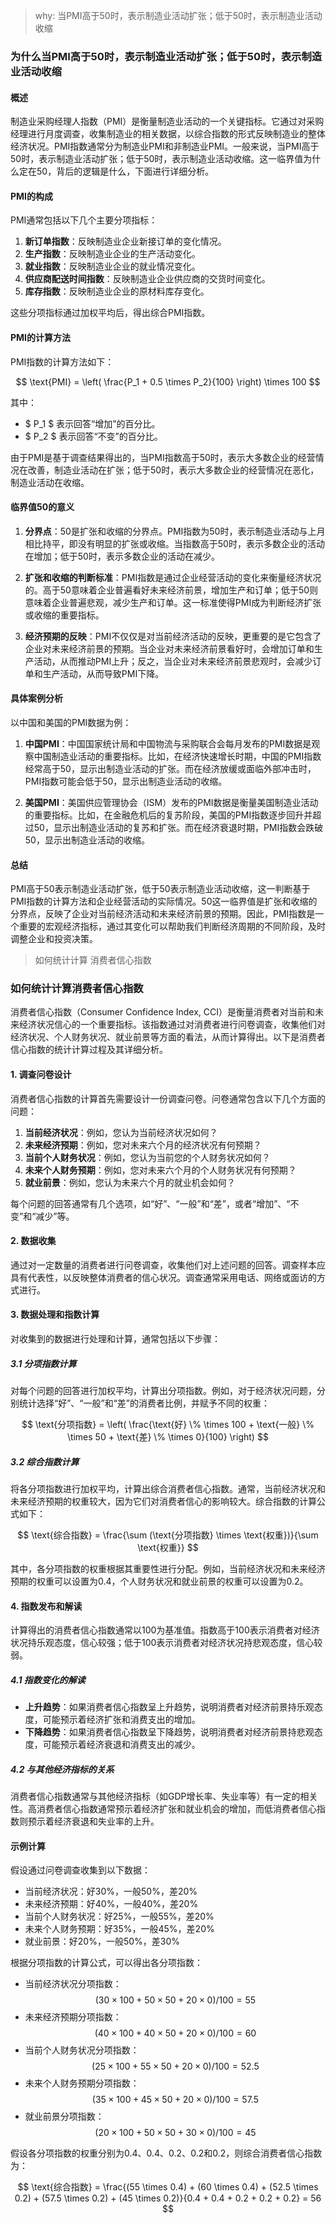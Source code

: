 > why: 当PMI高于50时，表示制造业活动扩张；低于50时，表示制造业活动收缩

### 为什么当PMI高于50时，表示制造业活动扩张；低于50时，表示制造业活动收缩

#### 概述

制造业采购经理人指数（PMI）是衡量制造业活动的一个关键指标。它通过对采购经理进行月度调查，收集制造业的相关数据，以综合指数的形式反映制造业的整体经济状况。PMI指数通常分为制造业PMI和非制造业PMI。一般来说，当PMI高于50时，表示制造业活动扩张；低于50时，表示制造业活动收缩。这一临界值为什么定在50，背后的逻辑是什么，下面进行详细分析。

#### PMI的构成

PMI通常包括以下几个主要分项指标：

1. **新订单指数**：反映制造业企业新接订单的变化情况。
2. **生产指数**：反映制造业企业的生产活动变化。
3. **就业指数**：反映制造业企业的就业情况变化。
4. **供应商配送时间指数**：反映制造业企业供应商的交货时间变化。
5. **库存指数**：反映制造业企业的原材料库存变化。

这些分项指标通过加权平均后，得出综合PMI指数。

#### PMI的计算方法

PMI指数的计算方法如下：

$$ \text{PMI} = \left( \frac{P_1 + 0.5 \times P_2}{100} \right) \times 100 $$

其中：
- $ P_1 $ 表示回答“增加”的百分比。
- $ P_2 $ 表示回答“不变”的百分比。

由于PMI是基于调查结果得出的，当PMI指数高于50时，表示大多数企业的经营情况在改善，制造业活动在扩张；低于50时，表示大多数企业的经营情况在恶化，制造业活动在收缩。

#### 临界值50的意义

1. **分界点**：50是扩张和收缩的分界点。PMI指数为50时，表示制造业活动与上月相比持平，即没有明显的扩张或收缩。当指数高于50时，表示多数企业的活动在增加；低于50时，表示多数企业的活动在减少。

2. **扩张和收缩的判断标准**：PMI指数是通过企业经营活动的变化来衡量经济状况的。高于50意味着企业普遍看好未来经济前景，增加生产和订单；低于50则意味着企业普遍悲观，减少生产和订单。这一标准使得PMI成为判断经济扩张或收缩的重要指标。

3. **经济预期的反映**：PMI不仅仅是对当前经济活动的反映，更重要的是它包含了企业对未来经济前景的预期。当企业对未来经济前景看好时，会增加订单和生产活动，从而推动PMI上升；反之，当企业对未来经济前景悲观时，会减少订单和生产活动，从而导致PMI下降。

#### 具体案例分析

以中国和美国的PMI数据为例：

1. **中国PMI**：中国国家统计局和中国物流与采购联合会每月发布的PMI数据是观察中国制造业活动的重要指标。比如，在经济快速增长时期，中国的PMI指数经常高于50，显示出制造业活动的扩张。而在经济放缓或面临外部冲击时，PMI指数可能会低于50，显示出制造业活动的收缩。

2. **美国PMI**：美国供应管理协会（ISM）发布的PMI数据是衡量美国制造业活动的重要指标。比如，在金融危机后的复苏阶段，美国的PMI指数逐步回升并超过50，显示出制造业活动的复苏和扩张。而在经济衰退时期，PMI指数会跌破50，显示出制造业活动的收缩。

#### 总结

PMI高于50表示制造业活动扩张，低于50表示制造业活动收缩，这一判断基于PMI指数的计算方法和企业经营活动的实际情况。50这一临界值是扩张和收缩的分界点，反映了企业对当前经济活动和未来经济前景的预期。因此，PMI指数是一个重要的宏观经济指标，通过其变化可以帮助我们判断经济周期的不同阶段，及时调整企业和投资决策。

> 如何统计计算 消费者信心指数


### 如何统计计算消费者信心指数

消费者信心指数（Consumer Confidence Index, CCI）是衡量消费者对当前和未来经济状况信心的一个重要指标。该指数通过对消费者进行问卷调查，收集他们对经济状况、个人财务状况、就业前景等方面的看法，从而计算得出。以下是消费者信心指数的统计计算过程及其详细分析。

#### 1. 调查问卷设计

消费者信心指数的计算首先需要设计一份调查问卷。问卷通常包含以下几个方面的问题：

1. **当前经济状况**：例如，您认为当前经济状况如何？
2. **未来经济预期**：例如，您对未来六个月的经济状况有何预期？
3. **当前个人财务状况**：例如，您认为当前您的个人财务状况如何？
4. **未来个人财务预期**：例如，您对未来六个月的个人财务状况有何预期？
5. **就业前景**：例如，您认为未来六个月的就业机会如何？

每个问题的回答通常有几个选项，如“好”、“一般”和“差”，或者“增加”、“不变”和“减少”等。

#### 2. 数据收集

通过对一定数量的消费者进行问卷调查，收集他们对上述问题的回答。调查样本应具有代表性，以反映整体消费者的信心状况。调查通常采用电话、网络或面访的方式进行。

#### 3. 数据处理和指数计算

对收集到的数据进行处理和计算，通常包括以下步骤：

##### 3.1 分项指数计算

对每个问题的回答进行加权平均，计算出分项指数。例如，对于经济状况问题，分别统计选择“好”、“一般”和“差”的消费者比例，并赋予不同的权重：

$$ \text{分项指数} = \left( \frac{\text{好} \% \times 100 + \text{一般} \% \times 50 + \text{差} \% \times 0}{100} \right) $$

##### 3.2 综合指数计算

将各分项指数进行加权平均，计算出综合消费者信心指数。通常，当前经济状况和未来经济预期的权重较大，因为它们对消费者信心的影响较大。综合指数的计算公式如下：

$$ \text{综合指数} = \frac{\sum (\text{分项指数} \times \text{权重})}{\sum \text{权重}} $$

其中，各分项指数的权重根据其重要性进行分配。例如，当前经济状况和未来经济预期的权重可以设置为0.4，个人财务状况和就业前景的权重可以设置为0.2。

#### 4. 指数发布和解读

计算得出的消费者信心指数通常以100为基准值。指数高于100表示消费者对经济状况持乐观态度，信心较强；低于100表示消费者对经济状况持悲观态度，信心较弱。

##### 4.1 指数变化的解读

- **上升趋势**：如果消费者信心指数呈上升趋势，说明消费者对经济前景持乐观态度，可能预示着经济扩张和消费支出的增加。
- **下降趋势**：如果消费者信心指数呈下降趋势，说明消费者对经济前景持悲观态度，可能预示着经济衰退和消费支出的减少。

##### 4.2 与其他经济指标的关系

消费者信心指数通常与其他经济指标（如GDP增长率、失业率等）有一定的相关性。高消费者信心指数通常预示着经济扩张和就业机会的增加，而低消费者信心指数则预示着经济衰退和失业率的上升。

#### 示例计算

假设通过问卷调查收集到以下数据：

- 当前经济状况：好30%，一般50%，差20%
- 未来经济预期：好40%，一般40%，差20%
- 当前个人财务状况：好25%，一般55%，差20%
- 未来个人财务预期：好35%，一般45%，差20%
- 就业前景：好20%，一般50%，差30%

根据分项指数的计算公式，可以得出各分项指数：

- 当前经济状况分项指数：$$ (30 \times 100 + 50 \times 50 + 20 \times 0) / 100 = 55 $$
- 未来经济预期分项指数：$$ (40 \times 100 + 40 \times 50 + 20 \times 0) / 100 = 60 $$
- 当前个人财务状况分项指数：$$ (25 \times 100 + 55 \times 50 + 20 \times 0) / 100 = 52.5 $$
- 未来个人财务预期分项指数：$$ (35 \times 100 + 45 \times 50 + 20 \times 0) / 100 = 57.5 $$
- 就业前景分项指数：$$ (20 \times 100 + 50 \times 50 + 30 \times 0) / 100 = 45 $$

假设各分项指数的权重分别为0.4、0.4、0.2、0.2和0.2，则综合消费者信心指数为：

$$ \text{综合指数} = \frac{(55 \times 0.4) + (60 \times 0.4) + (52.5 \times 0.2) + (57.5 \times 0.2) + (45 \times 0.2)}{0.4 + 0.4 + 0.2 + 0.2 + 0.2} = 56 $$

